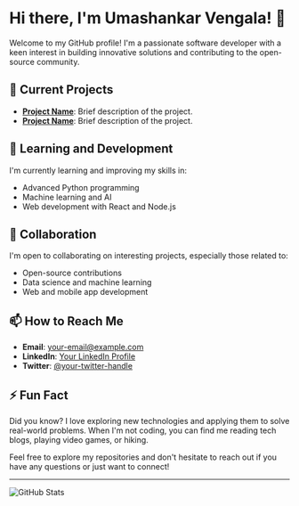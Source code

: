
<!--
**UMASHANKAR-VENGALA/UMASHANKAR-VENGALA** is a ✨ _special_ ✨ repository because its `README.md` (this file) appears on your GitHub profile.

Here are some ideas to get you started:

- 🔭 I’m currently working on ...
- 🌱 I’m currently learning ...
- 👯 I’m looking to collaborate on ...
- 🤔 I’m looking for help with ...
- 💬 Ask me about ...
- 📫 How to reach me: ...
- 😄 Pronouns: ...
- ⚡ Fun fact: ...
-->


# Hi there, I'm Umashankar Vengala! 👋

Welcome to my GitHub profile! I'm a passionate software developer with a keen interest in building innovative solutions and contributing to the open-source community.

## 🔭 Current Projects
- **[Project Name](link-to-project)**: Brief description of the project.
- **[Project Name](link-to-project)**: Brief description of the project.

## 🌱 Learning and Development
I'm currently learning and improving my skills in:
- Advanced Python programming
- Machine learning and AI
- Web development with React and Node.js

## 👯 Collaboration
I'm open to collaborating on interesting projects, especially those related to:
- Open-source contributions
- Data science and machine learning
- Web and mobile app development

## 📫 How to Reach Me
- **Email**: [your-email@example.com](mailto:your-email@example.com)
- **LinkedIn**: [Your LinkedIn Profile](https://www.linkedin.com/in/your-profile)
- **Twitter**: [@your-twitter-handle](https://twitter.com/your-twitter-handle)

## ⚡ Fun Fact
Did you know? I love exploring new technologies and applying them to solve real-world problems. When I'm not coding, you can find me reading tech blogs, playing video games, or hiking.

Feel free to explore my repositories and don't hesitate to reach out if you have any questions or just want to connect!

---

![GitHub Stats](https://github-readme-stats.vercel.app/api?username=UMASHANKAR-VENGALA&show_icons=true&theme=radical)
